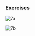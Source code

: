 ### Exercises

![7a](https://github.com/JeffKirui/html-css-learningcourse-2023/assets/64260549/78fb9bed-3443-436b-bf1e-9c260e36d9ae)

![7b](https://github.com/JeffKirui/html-css-learningcourse-2023/assets/64260549/36b83420-1148-4a7a-87a7-5dde3403e6fb)
